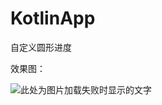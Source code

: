 # KotlinApp
自定义圆形进度

效果图：

![此处为图片加载失败时显示的文字](https://raw.github.com/liuyangqiao/KotlinApp/master/raw/photo.gif)

